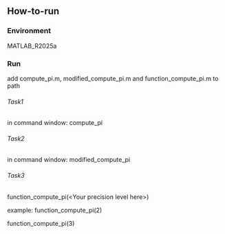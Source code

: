 ## How-to-run

### Environment
MATLAB_R2025a

### **Run**
add compute_pi.m, modified_compute_pi.m and function_compute_pi.m to path 


###### Task1 
in command window: 
compute_pi

###### Task2
in command window: 
modified_compute_pi

###### Task3
function_compute_pi(\<Your precision level here\>)

example: 
function_compute_pi(2)

function_compute_pi(3)
